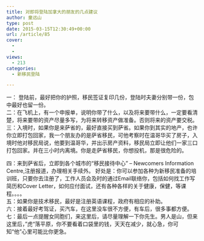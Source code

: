 ```yaml
---
title: 对即将登陆加拿大的朋友的几点建议
author: 童远山
type: post
date: 2015-03-15T12:30:49+00:00
url: /article/85
cover:
  - 
  - 
views:
  - 213
categories:
  - 新移民登陆

---
```

一： 登陆前，最好把你的护照，移民签证复印几份，登陆时夫妻分别带一份，包中最好也留一份。  
二：在飞机上，有一个申报单，说明你带了什么，以及将来要带什么，一定要看清楚，将来要带的资产尽量多写，为将来转移资产做准备。否则将来的资产要交税。  
三：入境时，如果你是来萨省的，最好直接买到萨省。如果你到其实的地产，也许你立即打包回家，我一个朋友办的是萨省移民，可他考察时在温哥华买了房子，入境时他对移民局说，他要到温哥华，并出示房产资料，移民局立即让他们一家三口打包回家。并在三小时内离境。你是走萨省移民，你想投机，那是很危险的。<!--more-->

  
四：来到萨省后，立即到各个城市的“移民接待中心” &#8211; Newcomers Information Centre,注册报道，办理相关手续外。 好处是：你可以参加各种为新移民准备的培训班，只要你去注册了，工作人员会及时的通过Email联络你，包括如何找工作写简历和Cover Letter，如何应付面试，还有各种各样的关于健康，保健，等课程。。。。  
五：如果你是技术移民，最好是注册英语课程，政府有相应的补助。  
六：接着最好考驾证，买汽车，在这里没车很不方便，有车后，很多事都方便。  
七：最后一点提醒女同胞们，来这里后，请尽量理解一下你先生。男人是山，但来这里后，”虎“落平原，你不要看着口袋里的钱，天天在减少，就心急，你可知“他”心里可能比你更急。